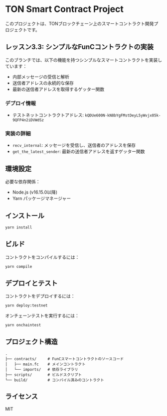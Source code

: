 # TON Smart Contract Project

このプロジェクトは、TONブロックチェーン上のスマートコントラクト開発プロジェクトです。

## レッスン3.3: シンプルなFunCコントラクトの実装

このブランチでは、以下の機能を持つシンプルなスマートコントラクトを実装しています：

- 内部メッセージの受信と解析
- 送信者アドレスの永続的な保存
- 最新の送信者アドレスを取得するゲッター関数

### デプロイ情報

- テストネットコントラクトアドレス: `kQDUe600N-kN8bYgFMstDeyL5yWvjx05k-9QFP4n2iDVWdSz`

### 実装の詳細

- `recv_internal`: メッセージを受信し、送信者のアドレスを保存
- `get_the_latest_sender`: 最新の送信者アドレスを返すゲッター関数

## 環境設定

必要な依存関係：
- Node.js (v16.15.0以降)
- Yarn パッケージマネージャー

## インストール

```bash
yarn install
```

## ビルド

コントラクトをコンパイルするには：

```bash
yarn compile
```

## デプロイとテスト

コントラクトをデプロイするには：

```bash
yarn deploy:testnet
```

オンチェーンテストを実行するには：

```bash
yarn onchaintest
```

## プロジェクト構造

```
.
├── contracts/     # FunCスマートコントラクトのソースコード
│   ├── main.fc    # メインコントラクト
│   └── imports/   # 依存ライブラリ
├── scripts/       # ビルドスクリプト
└── build/         # コンパイル済みのコントラクト
```

## ライセンス

MIT 